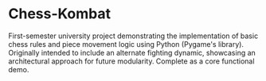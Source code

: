 # Chess-Kombat
First-semester university project demonstrating the implementation of basic chess rules and piece movement logic using Python (Pygame's library).  Originally intended to include an alternate fighting dynamic, showcasing an architectural approach for future modularity. Complete as a core functional demo.
